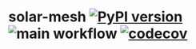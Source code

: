 # solar-mesh [![PyPI version](https://badge.fury.io/py/solar-mesh.svg)](https://badge.fury.io/py/solar-mesh) ![main workflow](https://github.com/akolk/solar-mesh/actions/workflows/main.yml/badge.svg) [![codecov](https://codecov.io/gh/akolk/solar-mesg/branch/main/graph/badge.svg?token=TOI17GOA2O)](https://codecov.io/gh/akolk/solar-mesh)
